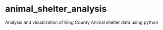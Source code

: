 # animal_shelter_analysis
Analysis and visualization of King County Animal shelter data using python
